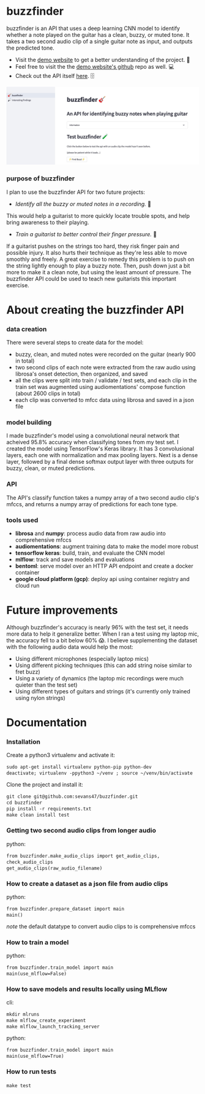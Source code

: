 # buzzfinder
buzzfinder is an API that uses a deep learning CNN model to identify whether a note
played on the guitar has a clean, buzzy, or muted tone.  It takes a two second audio clip of a single guitar note as input, and outputs the predicted tone.

- Visit the [demo website](https://sevans47-buzzfinder-web--buzzfinder-03cgkc.streamlit.app/) to get a better understanding of the project. 🚀
- Feel free to visit the the [demo website's github](https://github.com/sevans47/buzzfinder_web) repo as well. 💻
- Check out the API itself [here](https://buzzfinder-classifier-v2-mnvqg6klaa-uc.a.run.app/). 🗄️

![screenshot](images/buzzfinder_demo_site.jpg)

### purpose of buzzfinder

I plan to use the buzzfinder API for two future projects:

- *Identify all the buzzy or muted notes in a recording.* 🎤

This would help a guitarist to more quickly locate trouble spots, and help bring awareness to their playing.

- *Train a guitarist to better control their finger pressure.* 🤌

If a guitarist pushes on the strings too hard, they risk finger pain and possible injury. It also hurts their technique as they're less able to move smoothly and freely. A great exercise to remedy this problem is to push on the string lightly enough to play a buzzy note.  Then, push down just a bit more to make it a clean note, but using the least amount of pressure. The buzzfinder API could be used to teach new guitarists this important exercise.

# About creating the buzzfinder API
### data creation
There were several steps to create data for the model:
- buzzy, clean, and muted notes were recorded on the guitar (nearly 900 in total)
- two second clips of each note were extracted from the raw audio using librosa's onset detection, then organized, and saved
- all the clips were split into train / validate / test sets, and each clip in the train set was augmented using audiomentations' compose function (about 2600 clips in total)
- each clip was converted to mfcc data using librosa and saved in a json file

### model building
I made buzzfinder's model using a convolutional neural network that acheived 95.8% accuracy when classifying tones from my test set.
I created the model using TensorFlow's Keras library.  It has 3 convolusional layers, each one with normalization and max pooling layers. Next is a dense layer, followed by a final dense softmax output layer with three outputs for buzzy, clean, or muted predictions.

### API
The API's classify function takes a numpy array of a two second audio clip's mfccs, and returns a numpy array of predictions for each tone type.

### tools used
- **librosa** and **numpy**: process audio data from raw audio into comprehensive mfccs
- **audiomentations**: augment training data to make the model more robust
- **tensorflow keras**: build, train, and evaluate the CNN model
- **mlflow**: track and save models and evaluations
- **bentoml**: serve model over an HTTP API endpoint and create a docker container
- **google cloud platform (gcp)**: deploy api using container registry and cloud run

# Future improvements
Although buzzfinder's accuracy is nearly 96% with the test set, it needs more data to help it generalize better.  When I ran a test using my laptop mic, the accuracy fell to a bit below 60% 😱. I believe supplementing the dataset with the following audio data would help the most:
- Using different microphones (especially laptop mics)
- Using different picking techniques (this can add string noise similar to fret buzz)
- Using a variety of dynamics (the laptop mic recordings were much quieter than the test set)
- Using different types of guitars and strings (it's currently only trained using nylon strings)

# Documentation

### Installation
Create a python3 virtualenv and activate it:
```
sudo apt-get install virtualenv python-pip python-dev
deactivate; virtualenv -ppython3 ~/venv ; source ~/venv/bin/activate
```

Clone the project and install it:
```
git clone git@github.com:sevans47/buzzfinder.git
cd buzzfinder
pip install -r requirements.txt
make clean install test
```

### Getting two second audio clips from longer audio
python:
```
from buzzfinder.make_audio_clips import get_audio_clips, check_audio_clips
get_audio_clips(raw_audio_filename)
```

### How to create a dataset as a json file from audio clips
python:
```
from buzzfinder.prepare_dataset import main
main()
```
*note* the default datatype to convert audio clips to is comprehensive mfccs

### How to train a model
python:
```
from buzzfinder.train_model import main
main(use_mlflow=False)
```

### How to save models and results locally using MLflow
cli:
```
mkdir mlruns
make mlflow_create_experiment
make mlflow_launch_tracking_server
```

python:
```
from buzzfinder.train_model import main
main(use_mlflow=True)
```

### How to run tests
`make test`
